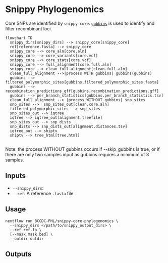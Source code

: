 # Snippy Phylogenomics

Core SNPs are identified by `snippy-core`. [`gubbins`](https://github.com/nickjcroucher/gubbins) is used to identify and filter recombinant loci.


```mermaid
flowchart TD
  snippy_dirs[snippy_dirs] --> snippy_core[snippy_core]
  ref[reference.fasta] --> snippy_core
  snippy_core --> core_aln[core.aln]
  snippy_core --> core_variants[core.vcf]
  snippy_core --> core_stats[core.vcf]
  snippy_core --> full_alignment[core.full.aln]
  snippy_core --> clean_full_alignment[clean.full.aln]
  clean_full_alignment -->|process WITH gubbins| gubbins(gubbins)
  gubbins --> filtered_polymorphic_sites[gubbins.filtered_polymorphic_sites.fasta]
  gubbins --> recombination_predictions_gff[gubbins.recombination_predictions.gff]
  gubbins --> per_branch_statistics[gubbins.per_branch_statistics.tsv]
  clean_full_alignment --> |process WITHOUT gubbins| snp_sites
  snp_sites -->  snp_sites_out[clean.core.aln]
  filtered_polymorphic_sites --> snp_sites
  snp_sites_out --> iqtree
  iqtree --> iqtree_out[alignment.treefile]
  snp_sites_out --> snp_dists
  snp_dists --> snp_dists_out[alignment.distances.tsv]
  iqtree_out --> shiptv
  shiptv --> tree_html[tree.html]  
  
```

Note: the process WITHOUT gubbins occurs if --skip_gubbins is true, or if there are only two samples input as gubbins requires a minimum of 3 samples.

## Inputs

- `--snippy_dirs`:
- `--ref`: A reference `.fasta` file

## Usage

```
nextflow run BCCDC-PHL/snippy-core-phylogenomics \
  --snippy_dirs </path/to/snippy_output_dirs> \
  --ref ref.fa \
  [--mask mask.bed] \
  --outdir outdir
```

## Outputs


